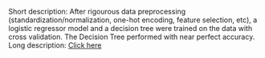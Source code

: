 Short description: After rigourous data preprocessing (standardization/normalization, one-hot encoding, feature selection, etc), a logistic regressor model and a decision tree were trained on the data with cross validation. The Decision Tree performed with near perfect accuracy.
Long description: [Click here](https://docs.google.com/document/d/e/2PACX-1vTby_0fsRMjArFqt9PtUECxWIlqyu_5VpNh72g9v1kv2pjG25Z6DpcrP-YalTs6OZMrxCV4w5n88WIS/pub)
